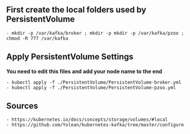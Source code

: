 ## First create the local folders used by PersistentVolume
```
- mkdir -p /var/kafka/broker ; mkdir -p mkdir -p /var/kafka/pzoo ; chmod -R 777 /var/kafka

```



## Apply PersistentVolume Settings
**You need to edit this files and add your node name to the end**
```
- kubectl apply -f ./PersistentVolume/PersistentVolume-broker.yml
- kubectl apply -f ./PersistentVolume/PersistentVolume-pzoo.yml

```
## Sources
```
- https://kubernetes.io/docs/concepts/storage/volumes/#local
- https://github.com/Yolean/kubernetes-kafka/tree/master/configure
```
